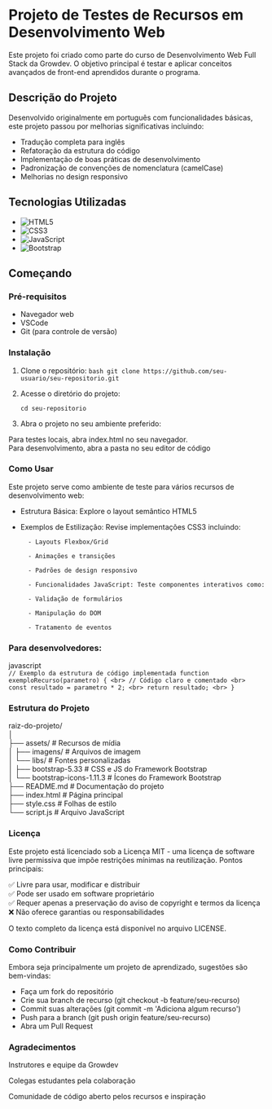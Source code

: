 # Projeto de Testes de Recursos em Desenvolvimento Web

Este projeto foi criado como parte do curso de Desenvolvimento Web Full Stack da Growdev. O objetivo principal é testar e aplicar conceitos avançados de front-end aprendidos durante o programa.

## Descrição do Projeto

Desenvolvido originalmente em português com funcionalidades básicas, este projeto passou por melhorias significativas incluindo:

- Tradução completa para inglês
- Refatoração da estrutura do código
- Implementação de boas práticas de desenvolvimento
- Padronização de convenções de nomenclatura (camelCase)
- Melhorias no design responsivo

## Tecnologias Utilizadas

- ![HTML5](https://img.shields.io/badge/HTML5-E34F26?style=for-the-badge&logo=html5&logoColor=white)
- ![CSS3](https://img.shields.io/badge/CSS3-1572B6?style=for-the-badge&logo=css3&logoColor=white)
- ![JavaScript](https://img.shields.io/badge/JavaScript-F7DF1E?style=for-the-badge&logo=javascript&logoColor=black)
- ![Bootstrap](https://img.shields.io/badge/Bootstrap-563D7C?style=for-the-badge&logo=bootstrap&logoColor=white)

## Começando

### Pré-requisitos

- Navegador web
- VSCode
- Git (para controle de versão)

### Instalação

1. Clone o repositório:
`
    bash
    git clone https://github.com/seu-usuario/seu-repositorio.git
`

2. Acesse o diretório do projeto:

    `cd seu-repositorio`

3. Abra o projeto no seu ambiente preferido:

Para testes locais, abra index.html no seu navegador. <br>
Para desenvolvimento, abra a pasta no seu editor de código

### Como Usar

Este projeto serve como ambiente de teste para vários recursos de desenvolvimento web:

- Estrutura Básica: Explore o layout semântico HTML5

- Exemplos de Estilização: Revise implementações CSS3 incluindo:

        - Layouts Flexbox/Grid

        - Animações e transições

        - Padrões de design responsivo

        - Funcionalidades JavaScript: Teste componentes interativos como:

        - Validação de formulários

        - Manipulação do DOM

        - Tratamento de eventos

### Para desenvolvedores:

javascript <br>
`
    // Exemplo da estrutura de código implementada
    function exemploRecurso(parametro) { <br>
    // Código claro e comentado <br>
    const resultado = parametro * 2; <br>
    return resultado; <br>
    }
`
### Estrutura do Projeto

raiz-do-projeto/ <br>
│<br>
├── assets/                             # Recursos de mídia<br>
│   ├── imagens/                        # Arquivos de imagem<br>
│   └── libs/                           # Fontes personalizadas<br>
│       ├── bootstrap-5.33              # CSS e JS do Framework Bootstrap<br>
│       └── bootstrap-icons-1.11.3      # Ícones do Framework Bootstrap<br>
├── README.md                           # Documentação do projeto<br>
├── index.html                          # Página principal<br>
├── style.css                           # Folhas de estilo<br>
└── script.js                           # Arquivo JavaScript<br>


### Licença

Este projeto está licenciado sob a Licença MIT - uma licença de software livre permissiva que impõe restrições mínimas na reutilização. Pontos principais:

✅ Livre para usar, modificar e distribuir<br>
✅ Pode ser usado em software proprietário<br>
✅ Requer apenas a preservação do aviso de copyright e termos da licença<br>
❌ Não oferece garantias ou responsabilidades<br>

O texto completo da licença está disponível no arquivo LICENSE.

### Como Contribuir

Embora seja principalmente um projeto de aprendizado, sugestões são bem-vindas:

- Faça um fork do repositório
- Crie sua branch de recurso (git checkout -b feature/seu-recurso)
- Commit suas alterações (git commit -m 'Adiciona algum recurso')
- Push para a branch (git push origin feature/seu-recurso)
- Abra um Pull Request

### Agradecimentos

Instrutores e equipe da Growdev

Colegas estudantes pela colaboração

Comunidade de código aberto pelos recursos e inspiração